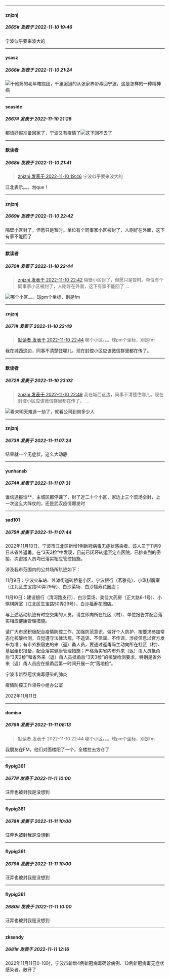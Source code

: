 

*****

####  znjznj  
##### 2665#       发表于 2022-11-10 19:46

宁波似乎要来波大的



*****

####  ysasz  
##### 2666#       发表于 2022-11-10 21:24

<img src="https://static.saraba1st.com/image/smiley/face2017/004.gif" referrerpolicy="no-referrer">干他妈的老年瞎跑团，千里迢迢的从张家界带毒回宁波，这是怎样的一种精神病

*****

####  seaside  
##### 2667#       发表于 2022-11-10 21:28

都请好假准备回家了，宁波又有疫情了<img src="https://static.saraba1st.com/image/smiley/face2017/002.png" referrerpolicy="no-referrer">这下回不去了



*****

####  默读者  
##### 2668#       发表于 2022-11-10 21:41

<blockquote><a href="httphttps://bbs.saraba1st.com/2b/forum.php?mod=redirect&amp;goto=findpost&amp;pid=58375699&amp;ptid=2062395" target="_blank">znjznj 发表于 2022-11-10 19:46</a>
宁波似乎要来波大的</blockquote>
江北表示。。。勿que！



*****

####  znjznj  
##### 2669#       发表于 2022-11-10 22:42

隔壁小区封了，但愿只是暂时。单位有个同事家小区被封了，人刚好在外面，这下有家不能回了

*****

####  默读者  
##### 2670#       发表于 2022-11-10 22:44

<blockquote><a href="httphttps://bbs.saraba1st.com/2b/forum.php?mod=redirect&amp;goto=findpost&amp;pid=58378855&amp;ptid=2062395" target="_blank">znjznj 发表于 2022-11-10 22:42</a>
隔壁小区封了，但愿只是暂时。单位有个同事家小区被封了，人刚好在外面，这下有家不能回了 ...</blockquote>
<img src="https://static.saraba1st.com/image/smiley/face2017/001.png" referrerpolicy="no-referrer">哪个小区。。。球pm个坐标，别是fm



*****

####  znjznj  
##### 2671#       发表于 2022-11-10 22:49

<blockquote><a href="httphttps://bbs.saraba1st.com/2b/forum.php?mod=redirect&amp;goto=findpost&amp;pid=58378907&amp;ptid=2062395" target="_blank">默读者 发表于 2022-11-10 22:44</a>
哪个小区。。。球pm个坐标，别是fm</blockquote>
我在城西这边，同事不清楚住哪儿。现在封控小区应该微信群里都在传了。



*****

####  默读者  
##### 2672#       发表于 2022-11-10 23:02

<blockquote><a href="httphttps://bbs.saraba1st.com/2b/forum.php?mod=redirect&amp;goto=findpost&amp;pid=58378988&amp;ptid=2062395" target="_blank">znjznj 发表于 2022-11-10 22:49</a>
我在城西这边，同事不清楚住哪儿。现在封控小区应该微信群里都在传了。 ...</blockquote>
<img src="https://static.saraba1st.com/image/smiley/face2017/001.png" referrerpolicy="no-referrer">看来明天难逃一劫了，就看公司到岗多少人



*****

####  znjznj  
##### 2673#       发表于 2022-11-11 07:24

结果就一个无症状，这么大动静



*****

####  yunhansb  
##### 2674#       发表于 2022-11-11 07:31

谁信通报谁**，主城区都停课了，封了近二十个小区，家边上三个菜场全封，上一次这么大阵仗的，还是武汉疫情爆发时



*****

####  sad101  
##### 2675#       发表于 2022-11-11 07:44

2022年11月10日，宁波市江北区新增1例新冠病毒无症状感染者。该人员于11月9日从省外返甬，在“3天3检”中发现，目前已闭环转运至定点医院，已排查到的密接、次密接人员均已落实相应管控措施。

涉及我市范围内的公共场所轨迹如下：

11月9日：宁波火车站、外滩街道砖桥巷小区、宁波银行（茗雅苑）、小琪棋牌室（江北区生宝路50弄29号）、白沙菜场、白沙福寿花圈店；

11月10日：建设银行（清河路支行）、白沙菜场、美佳大药房（正大路6-1号）、小琪棋牌室（江北区生宝路50弄29号）、白沙福寿花圈店。

与上述活动轨迹有时空交集的人员，请立即向所在社区（村）、单位报告并配合落实相应健康管理措施。

请广大市民积极配合疫情防控工作，加强防范意识，做好个人防护，按要求参加常态化核酸检测，自觉遵守法律法规，不造谣、不信谣、不传谣，涉疫信息以官方发布为准；有市外旅居史的来（返）甬人员，要通过返甬码主动向所在社区（村）、基层组织报备，配合落实健康管理措施；严格落实省内市外来（返）甬人员抵甬后“3天2检”和省外来（返）甬人员抵甬后“3天3检”的核酸检测要求，特别是省外来（返）甬人员应在抵甬后第一时间开展一次“落地检”。

宁波市新型冠状病毒感染的肺炎

疫情防控工作领导小组办公室

2022年11月11日



*****

####  domiso  
##### 2676#       发表于 2022-11-11 08:13

<blockquote>默读者 发表于 2022-11-10 22:44
哪个小区。。。球pm个坐标，别是fm</blockquote>
我朋友在FM，他们对面楼阳了一个，全楼拉去方仓了



*****

####  flypig361  
##### 2677#       发表于 2022-11-11 10:00

汪弄也被封我是没想到

*****

####  flypig361  
##### 2678#       发表于 2022-11-11 10:00

汪弄也被封我是没想到

*****

####  flypig361  
##### 2679#       发表于 2022-11-11 10:00

汪弄也被封我是没想到

*****

####  flypig361  
##### 2680#       发表于 2022-11-11 10:00

汪弄也被封我是没想到



*****

####  zksandy  
##### 2681#       发表于 2022-11-11 12:16

2022年11月11日0-10时，宁波市新增4例新冠病毒确诊病例、13例新冠病毒无症状感染者。散开了

